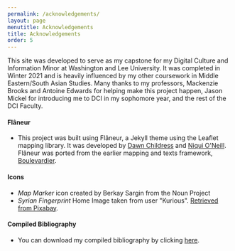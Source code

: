 ```yaml
---
permalink: /acknowledgements/
layout: page
menutitle: Acknowledgements
title: Acknowledgements
order: 5
---
```

This site was developed to serve as my capstone for my Digital Culture and Information Minor at Washington and Lee University. It was completed in Winter 2021 and is heavily influenced by my other coursework in Middle Eastern/South Asian Studies. Many thanks to my professors, Mackenzie Brooks and Antoine Edwards for helping make this project happen, Jason Mickel for introducing me to DCI in my sophomore year, and the rest of the DCI Faculty.

#### Flâneur
* This project was built using Flâneur, a Jekyll theme using the Leaflet mapping library. It was developed by [Dawn Childress](https://github.com/kirschbombe) and [Niqui O'Neill](https://github.com/dnoneill). Flâneur was ported from the earlier mapping and texts framework, [Boulevardier](https://github.com/kirschbombe/boulevardier).


#### Icons
* _Map Marker_ icon created by Berkay Sargin from the Noun Project
* _Syrian Fingerprint_ Home Image taken from user "Kurious". [Retrieved from Pixabay](https://pixabay.com/illustrations/syria-flag-fingerprint-country-654136/). 

#### Compiled Bibliography
* You can download my compiled bibliography by clicking [here](https://wlu.box.com/s/zm7ybop7969nvcpl98kwtl62g16amxba).



